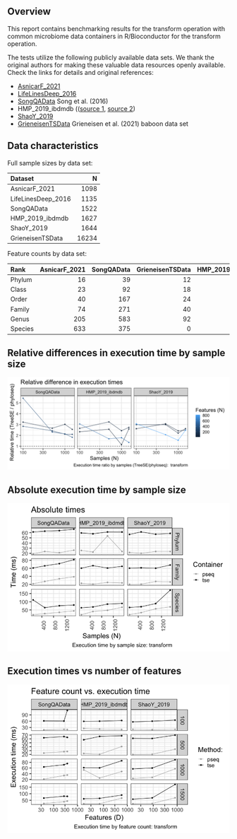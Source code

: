 Overview
--------

This report contains benchmarking results for the transform operation
with common microbiome data containers in R/Bioconductor for the
transform operation.

The tests utilize the following publicly available data sets. We thank
the original authors for making these valuable data resources openly
available. Check the links for details and original references:

-   [AsnicarF\_2021](https://pubmed.ncbi.nlm.nih.gov/33432175/)
-   [LifeLinesDeep\_2016](https://pubmed.ncbi.nlm.nih.gov/27126040/)
-   [SongQAData](https://microbiome.github.io/microbiomeDataSets/reference/SongQAData.html)
    Song et al. (2016)
-   HMP\_2019\_ibdmdb (([source
    1](https://pubmed.ncbi.nlm.nih.gov/29311644/), [source
    2](https://pubmed.ncbi.nlm.nih.gov/31142855/))
-   [ShaoY\_2019](https://pubmed.ncbi.nlm.nih.gov/31534227/)
-   [GrieneisenTSData](https://microbiome.github.io/microbiomeDataSets/reference/GrieneisenTSData.html)
    Grieneisen et al. (2021) baboon data set

Data characteristics
--------------------

Full sample sizes by data set:

<table>
<thead>
<tr class="header">
<th style="text-align: left;">Dataset</th>
<th style="text-align: right;">N</th>
</tr>
</thead>
<tbody>
<tr class="odd">
<td style="text-align: left;">AsnicarF_2021</td>
<td style="text-align: right;">1098</td>
</tr>
<tr class="even">
<td style="text-align: left;">LifeLinesDeep_2016</td>
<td style="text-align: right;">1135</td>
</tr>
<tr class="odd">
<td style="text-align: left;">SongQAData</td>
<td style="text-align: right;">1522</td>
</tr>
<tr class="even">
<td style="text-align: left;">HMP_2019_ibdmdb</td>
<td style="text-align: right;">1627</td>
</tr>
<tr class="odd">
<td style="text-align: left;">ShaoY_2019</td>
<td style="text-align: right;">1644</td>
</tr>
<tr class="even">
<td style="text-align: left;">GrieneisenTSData</td>
<td style="text-align: right;">16234</td>
</tr>
</tbody>
</table>

Feature counts by data set:

<table>
<colgroup>
<col style="width: 8%" />
<col style="width: 14%" />
<col style="width: 11%" />
<col style="width: 17%" />
<col style="width: 16%" />
<col style="width: 19%" />
<col style="width: 11%" />
</colgroup>
<thead>
<tr class="header">
<th style="text-align: left;">Rank</th>
<th style="text-align: right;">AsnicarF_2021</th>
<th style="text-align: right;">SongQAData</th>
<th style="text-align: right;">GrieneisenTSData</th>
<th style="text-align: right;">HMP_2019_ibdmdb</th>
<th style="text-align: right;">LifeLinesDeep_2016</th>
<th style="text-align: right;">ShaoY_2019</th>
</tr>
</thead>
<tbody>
<tr class="odd">
<td style="text-align: left;">Phylum</td>
<td style="text-align: right;">16</td>
<td style="text-align: right;">39</td>
<td style="text-align: right;">12</td>
<td style="text-align: right;">15</td>
<td style="text-align: right;">13</td>
<td style="text-align: right;">14</td>
</tr>
<tr class="even">
<td style="text-align: left;">Class</td>
<td style="text-align: right;">23</td>
<td style="text-align: right;">92</td>
<td style="text-align: right;">18</td>
<td style="text-align: right;">24</td>
<td style="text-align: right;">24</td>
<td style="text-align: right;">26</td>
</tr>
<tr class="odd">
<td style="text-align: left;">Order</td>
<td style="text-align: right;">40</td>
<td style="text-align: right;">167</td>
<td style="text-align: right;">24</td>
<td style="text-align: right;">41</td>
<td style="text-align: right;">38</td>
<td style="text-align: right;">48</td>
</tr>
<tr class="even">
<td style="text-align: left;">Family</td>
<td style="text-align: right;">74</td>
<td style="text-align: right;">271</td>
<td style="text-align: right;">40</td>
<td style="text-align: right;">69</td>
<td style="text-align: right;">65</td>
<td style="text-align: right;">90</td>
</tr>
<tr class="odd">
<td style="text-align: left;">Genus</td>
<td style="text-align: right;">205</td>
<td style="text-align: right;">583</td>
<td style="text-align: right;">92</td>
<td style="text-align: right;">196</td>
<td style="text-align: right;">200</td>
<td style="text-align: right;">255</td>
</tr>
<tr class="even">
<td style="text-align: left;">Species</td>
<td style="text-align: right;">633</td>
<td style="text-align: right;">375</td>
<td style="text-align: right;">0</td>
<td style="text-align: right;">579</td>
<td style="text-align: right;">637</td>
<td style="text-align: right;">819</td>
</tr>
</tbody>
</table>

Relative differences in execution time by sample size
-----------------------------------------------------

![](../reports/figs/transform_first_ratio-1.png)

Absolute execution time by sample size
--------------------------------------

![](../reports/figs/transform_abs_by_time-1.png)

Execution times vs number of features
-------------------------------------

![](../reports/figs/transform_multi_ex_time-1.png)
